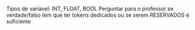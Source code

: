 Tipos de variavel: INT, FLOAT, BOOL
Perguntar para o professor se verdade/falso tem que ter tokens dedicados ou se serem RESERVADOS é suficiente
